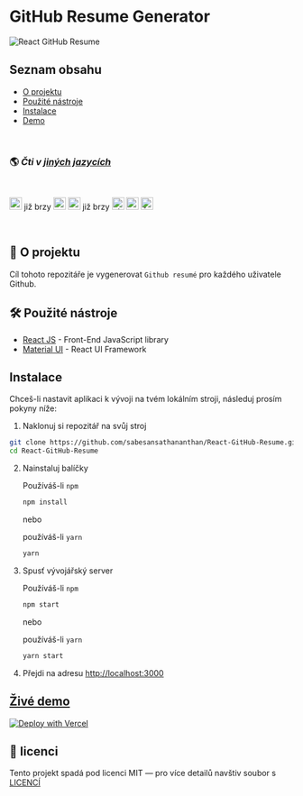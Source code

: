 # GitHub Resume Generator

![React GitHub Resume](../src/assets/readme/screenshot.png)

## Seznam obsahu

- [O projektu](#o-projektu)
- [Použité nástroje](#Použité-nástroje)
- [Instalace](#instalace)
- [Demo](#Živé-demo)

<br>

### 🌎 _Čti v [jiných jazycích](./Translations.md)_

<br>

<kbd>[<img title="Deutsch" alt="Deutsch" src="https://cdn.staticaly.com/gh/hjnilsson/country-flags/master/svg/de.svg" width="22">](./translations/README.de.md)</kbd> již brzy
<kbd>[<img title="Español" alt="Español" src="https://cdn.staticaly.com/gh/hjnilsson/country-flags/master/svg/es.svg" width="22">](./translations/README.es.md)</kbd>
<kbd>[<img title="Français" alt="Français" src="https://cdn.staticaly.com/gh/hjnilsson/country-flags/master/svg/fr.svg" width="22">](./translations/README.fr.md)</kbd> již brzy
<kbd>[<img title="Shqip" alt="Shqip" src="https://cdn.staticaly.com/gh/hjnilsson/country-flags/master/svg/br.svg" width="22">](./translations/README.pt_br.md)</kbd>
<kbd>[<img title="Italiano" alt="Italiano" src="https://cdn.staticaly.com/gh/hjnilsson/country-flags/master/svg/it.svg" width="22">](./translations/README.it.md)</kbd>
<kbd>[<img title="Čeština" alt="Čeština" src="https://cdn.staticaly.com/gh/hjnilsson/country-flags/master/svg/cz.svg" width="22">](./translations/README.cs.md)</kbd>

<br>

## 🤔 O projektu

Cíl tohoto repozitáře je vygenerovat `Github resumé` pro každého uživatele Github.

## 🛠️ Použité nástroje

- [React JS](https://reactjs.org/) - Front-End JavaScript library
- [Material UI](https://material-ui.com/) - React UI Framework

## Instalace

Chceš-li nastavit aplikaci k vývoji na tvém lokálním stroji, následuj prosím pokyny níže:

1. Naklonuj si repozitář na svůj stroj

```bash
git clone https://github.com/sabesansathananthan/React-GitHub-Resume.git
cd React-GitHub-Resume
```

2. Nainstaluj balíčky

   Používáš-li `npm`

   ```bash
   npm install
   ```

   nebo

   používáš-li `yarn`

   ```bash
   yarn
   ```

3. Spusť vývojářský server

   Používáš-li `npm`

   ```bash
   npm start
   ```

   nebo

   používáš-li `yarn`

   ```bash
   yarn start
   ```

4. Přejdi na adresu <http://localhost:3000>

## [Živé demo](https://react-github-resume.vercel.app/)

[![Deploy with Vercel](https://vercel.com/button)](https://vercel.com/new/git/external?repository-url=https://github.com/sabesansathananthan/React-GitHub-Resume)

## 📄 licenci

Tento projekt spadá pod licenci MIT — pro více detailů navštiv soubor s [LICENCÍ](../LICENSE)
